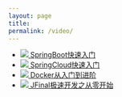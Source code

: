 ```yaml
---
layout: page
title: 
permalink: /video/
---
```



<ul>
 <li class="img">
 	<a href="https://ke.qq.com/course/429005?tuin=a3e3fb1">
 		<image class="imgPic" src="/images/springboot.webp"/>
		SpringBoot快速入门
	</a>
 </li>

 <li class="img">
 	<a href="https://ke.qq.com/course/2805647?tuin=a3e3fb1">
		<image class="imgPic" src="/images/springcloud.webp"/>
		SpringCloud快速入门
	</a>
 </li>

 <li class="img">
 	<a href="https://ke.qq.com/course/2705742?tuin=a3e3fb1">
		<image class="imgPic" src="/images/docker.webp"/>
		Docker从入门到进阶
	</a>
 </li>

 <li class="img">
 	<a href="https://ke.qq.com/course/428271?tuin=a3e3fb1">
		<image class="imgPic" src="/images/jfinal.webp"/>
		JFinal极速开发之从零开始
	</a>
 </li>
</ul>


